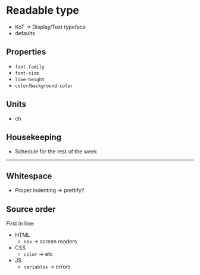 # Readable type
- KoT -> Display/Text typeface
- defaults

## Properties
- `font-family`
- `font-size`
- `line-height`
- `color`/`background-color`

## Units
- ch

## Housekeeping
- Schedule for the rest of the week

---

## Whitespace
- Proper indenting -> prettify?



## Source order
First in line:
- HTML
    - `nav` -> screen readers
- CSS
    - `color` -> etc
- JS
    - `variables` -> errors
